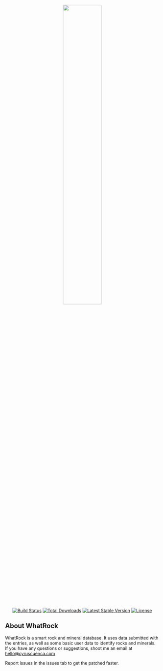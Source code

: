 <p align="center"><img src="http://cyruscuenca.com/host/whatrock-logo.png" width="50%"></p>

<p align="center">
<a href="https://travis-ci.org/laravel/framework"><img src="https://travis-ci.org/laravel/framework.svg" alt="Build Status"></a>
<a href="https://packagist.org/packages/laravel/framework"><img src="https://poser.pugx.org/laravel/framework/d/total.svg" alt="Total Downloads"></a>
<a href="https://packagist.org/packages/laravel/framework"><img src="https://poser.pugx.org/laravel/framework/v/stable.svg" alt="Latest Stable Version"></a>
<a href="https://packagist.org/packages/laravel/framework"><img src="https://poser.pugx.org/laravel/framework/license.svg" alt="License"></a>
</p>

## About WhatRock



WhatRock is a smart rock and mineral database. It uses data submitted with the entries, as well as some basic user data to identify rocks and minerals. If you have any questions or suggestions, shoot me an email at hello@cyruscuenca.com

Report issues in the issues tab to get the patched faster.
